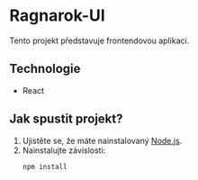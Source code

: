 # Ragnarok-UI

Tento projekt představuje frontendovou aplikaci.

## Technologie
- React

## Jak spustit projekt?
1. Ujistěte se, že máte nainstalovaný [Node.js](https://nodejs.org/).
2. Nainstalujte závislosti:
   ```bash
   npm install